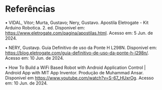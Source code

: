 # Referências

•  VIDAL, Vitor; Murta, Gustavo; Nery, Gustavo. Apostila Eletrogate - Kit Arduino Robotica. 2. ed. Disponivel em: https://www.eletrogate.com/pagina/apostilas.html. Acesso em: 5 Jun. de 2024.

•  NERY, Gustavp. Guia Definitivo de uso da Ponte H L298N. Disponivel em: https://blog.eletrogate.com/guia-definitivo-de-uso-da-ponte-h-l298n/. Acesso em: 10 Jun. de 2024.

•  How To Build a WiFi Based Robot with Android Application Control | Android App with MIT App Inventor. Produção de Muhammad Ansar. Disponivel em https://www.youtube.com/watch?v=S-67_HUxrOg. Acesso em: 10 Jun. de 2024.

